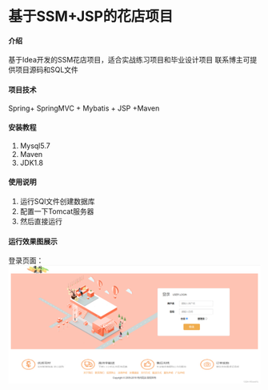 # 基于SSM+JSP的花店项目

#### 介绍
基于Idea开发的SSM花店项目，适合实战练习项目和毕业设计项目
联系博主可提供项目源码和SQL文件

#### 项目技术
Spring+ SpringMVC + Mybatis + JSP +Maven


#### 安装教程
1.  Mysql5.7
2.  Maven
3.  JDK1.8

#### 使用说明
1.  运行SQl文件创建数据库
2.  配置一下Tomcat服务器
3.  然后直接运行


#### 运行效果图展示
登录页面：![输入图片说明](3fe2e533983b4f509b567ce276f00cd1.png)

